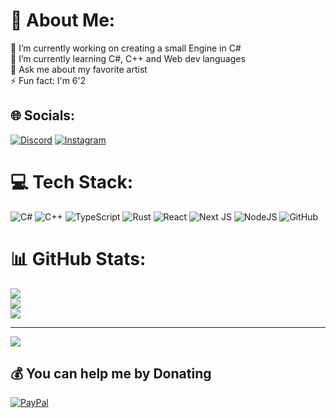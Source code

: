 # 💫 About Me:
🔭 I’m currently working on creating a small Engine in C#<br>🌱 I’m currently learning C#, C++ and Web dev languages<br>💬 Ask me about my favorite artist<br>⚡ Fun fact: I'm 6'2


## 🌐 Socials:
[![Discord](https://img.shields.io/badge/Discord-%237289DA.svg?logo=discord&logoColor=white)](https://discord.gg/@douwehw) [![Instagram](https://img.shields.io/badge/Instagram-%23E4405F.svg?logo=Instagram&logoColor=white)](https://instagram.com/douwehw) 

# 💻 Tech Stack:
![C#](https://img.shields.io/badge/c%23-%23239120.svg?style=flat&logo=csharp&logoColor=white) ![C++](https://img.shields.io/badge/c++-%2300599C.svg?style=flat&logo=c%2B%2B&logoColor=white) ![TypeScript](https://img.shields.io/badge/typescript-%23007ACC.svg?style=flat&logo=typescript&logoColor=white) ![Rust](https://img.shields.io/badge/rust-%23000000.svg?style=flat&logo=rust&logoColor=white) ![React](https://img.shields.io/badge/react-%2320232a.svg?style=flat&logo=react&logoColor=%2361DAFB) ![Next JS](https://img.shields.io/badge/Next-black?style=flat&logo=next.js&logoColor=white) ![NodeJS](https://img.shields.io/badge/node.js-6DA55F?style=flat&logo=node.js&logoColor=white) ![GitHub](https://img.shields.io/badge/github-%23121011.svg?style=flat&logo=github&logoColor=white)
# 📊 GitHub Stats:
![](https://github-readme-stats.vercel.app/api?username=douwehw&theme=dark&hide_border=true&include_all_commits=true&count_private=true)<br/>
![](https://github-readme-streak-stats.herokuapp.com/?user=douwehw&theme=dark&hide_border=true)<br/>
![](https://github-readme-stats.vercel.app/api/top-langs/?username=douwehw&theme=dark&hide_border=true&include_all_commits=true&count_private=true&layout=compact)

---
[![](https://visitcount.itsvg.in/api?id=douwehw&icon=0&color=12)](https://visitcount.itsvg.in)

  ## 💰 You can help me by Donating
  [![PayPal](https://img.shields.io/badge/PayPal-00457C?style=for-the-badge&logo=paypal&logoColor=white)](https://paypal.me/dhwesterdijk) 

  
<!-- Proudly created with GPRM ( https://gprm.itsvg.in ) -->

